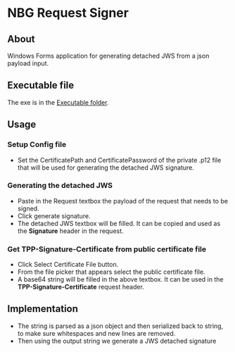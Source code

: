 # NBG Request Signer

## About
Windows Forms application for generating detached JWS from a json payload input.

## Executable file
The exe is in the [Executable folder](Executable/RequestSigner.exe).

## Usage

### Setup Config file
- Set the CertificatePath and CertificatePassword of the private .p12 file that will be used for generating the detached JWS signature.

### Generating the detached JWS
- Paste in the Request textbox the payload of the request that needs to be signed.
- Click generate signature.
- The detached JWS textbox will be filled. It can be copied and used as the **Signature** header in the request.

### Get TPP-Signature-Certificate from public certificate file
- Click Select Certificate File button.
- From the file picker that appears select the public certificate file.
- A base64 string will be filled in the above textbox. It can be used in the **TPP-Signature-Certificate** request header.

## Implementation
- The string is parsed as a json object and then serialized back to string, to make sure whitespaces and new lines are removed.
- Then using the output string we generate a JWS detached signature
